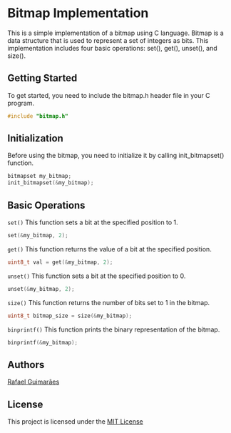 # Bitmap Implementation
This is a simple implementation of a bitmap using C language. Bitmap is a data structure that is used to represent a set of integers as bits. This implementation includes four basic operations: set(), get(), unset(), and size().

## Getting Started
To get started, you need to include the bitmap.h header file in your C program.

~~~C
#include "bitmap.h"
~~~~

## Initialization
Before using the bitmap, you need to initialize it by calling init_bitmapset() function.

~~~C
bitmapset my_bitmap;
init_bitmapset(&my_bitmap);
~~~~

## Basic Operations

`set()`
This function sets a bit at the specified position to 1.

~~~C
set(&my_bitmap, 2);
~~~~

`get()`
This function returns the value of a bit at the specified position.

~~~~C
uint8_t val = get(&my_bitmap, 2);
~~~~

`unset()`
This function sets a bit at the specified position to 0.

~~~C
unset(&my_bitmap, 2);
~~~

`size()`
This function returns the number of bits set to 1 in the bitmap.

~~~C
uint8_t bitmap_size = size(&my_bitmap);
~~~~

`binprintf()`
This function prints the binary representation of the bitmap.

~~~C
binprintf(&my_bitmap);
~~~~

## Authors
[Rafael Guimarães](https://github.com/rafaelfigueredog)

## License
This project is licensed under the [MIT License](https://opensource.org/license/mit/)
